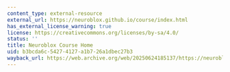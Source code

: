 ```yaml
---
content_type: external-resource
external_url: https://neuroblox.github.io/course/index.html
has_external_license_warning: true
license: https://creativecommons.org/licenses/by-sa/4.0/
status: ''
title: Neuroblox Course Home
uid: b3bcda6c-5427-4127-a1b7-26a1dbec27b3
wayback_url: https://web.archive.org/web/20250624185137/https://neuroblox.github.io/course/index.html
---
```

